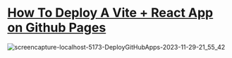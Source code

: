 # [How To Deploy A Vite + React App on Github Pages](https://hadep275.github.io/DeployGitHubApps/)

![screencapture-localhost-5173-DeployGitHubApps-2023-11-29-21_55_42](https://github.com/hadep275/DeployGitHubApps/assets/65734173/a7b08808-39e0-42e3-a603-58e0ff924a42)
